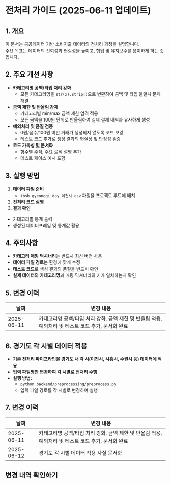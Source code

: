 # 전처리 가이드 (2025-06-11 업데이트)

## 1. 개요

이 문서는 공공데이터 기반 소비지출 데이터의 전처리 과정을 설명합니다.  
주요 목표는 데이터의 신뢰성과 현실성을 높이고, 협업 및 유지보수를 용이하게 하는 것입니다.

## 2. 주요 개선 사항

- **카테고리명 공백/타입 처리 강화**
  - 모든 카테고리명을 `str(x).strip()`으로 변환하여 공백 및 타입 불일치 문제 해결
- **금액 제한 및 반올림 강제**
  - 카테고리별 min/max 금액 제한 엄격 적용
  - 모든 금액을 100원 단위로 반올림하여 실제 결제 내역과 유사하게 생성
- **예외처리 및 품질 검증**
  - 0원/음수/100원 미만 거래가 생성되지 않도록 코드 보강
  - 테스트 코드 추가로 생성 결과의 현실성 및 안정성 검증
- **코드 가독성 및 문서화**
  - 함수별 주석, 주요 로직 설명 추가
  - 테스트 케이스 예시 포함

## 3. 실행 방법

1. **데이터 파일 준비**
   - `tbsh_gyeonggi_day_이천시.csv` 파일을 프로젝트 루트에 배치
2. **전처리 코드 실행**
3. **결과 확인**
- 카테고리별 통계 출력
- 생성된 데이터프레임 및 통계값 활용

## 4. 주의사항

- **카테고리 매핑 딕셔너리**는 반드시 최신 버전 사용
- **데이터 파일 경로**는 환경에 맞게 수정
- **테스트 코드**로 생성 결과의 품질을 반드시 확인
- **실제 데이터의 카테고리명**과 매핑 딕셔너리의 키가 일치하는지 확인

## 5. 변경 이력

| 날짜       | 변경 내용                          |
|------------|-----------------------------------|
| 2025-06-11 | 카테고리명 공백/타입 처리 강화, 금액 제한 및 반올림 적용, 예외처리 및 테스트 코드 추가, 문서화 완료 |
## 6. 경기도 각 시별 데이터 적용

- **기존 전처리 파이프라인을 경기도 내 각 시(이천시, 시흥시, 수원시 등) 데이터에 적용**
- **입력 파일명만 변경하여 각 시별로 전처리 수행**
- **실행 방법:**  
  - `python backend/preprocessing/preprocess.py`  
  - 입력 파일 경로를 각 시별로 변경하여 실행

## 7. 변경 이력

| 날짜       | 변경 내용                          |
|------------|-----------------------------------|
| 2025-06-11 | 카테고리명 공백/타입 처리 강화, 금액 제한 및 반올림 적용, 예외처리 및 테스트 코드 추가, 문서화 완료 |
| 2025-06-12 | 경기도 각 시별 데이터 적용 사실 문서화 |

## 변경 내역 확인하기
